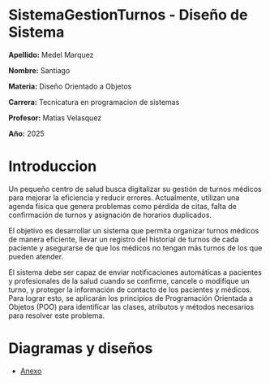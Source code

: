 # **SistemaGestionTurnos - Diseño de Sistema**

**Apellido:** Medel Marquez

**Nombre:** Santiago 

**Materia:** Diseño Orientado a Objetos

**Carrera:**  Tecnicatura en programacion de sistemas 

**Profesor:** Matias Velasquez

**Año:** 2025

# **Introduccion**

Un pequeño centro de salud busca digitalizar su gestión de turnos médicos para mejorar la eficiencia y reducir errores. Actualmente, utilizan una agenda física que genera problemas como pérdida de citas, falta de confirmación de turnos y asignación de horarios duplicados. 

El objetivo es desarrollar un sistema que permita organizar turnos médicos de manera eficiente, llevar un registro del historial de turnos de cada paciente y asegurarse de que los médicos no tengan más turnos de los que pueden atender. 

El sistema debe ser capaz de enviar notificaciones automáticas a pacientes y profesionales de la salud cuando se confirme, cancele o modifique un turno, y proteger la información de contacto de los pacientes y médicos. Para lograr esto, se aplicarán los principios de Programación Orientada a Objetos (POO) para identificar las clases, atributos y métodos necesarios para resolver este problema.

# **Diagramas y diseños**
*  [Anexo](https://github.com/santimarM/SistemaGestionTurnos/blob/main/anexos.md)

